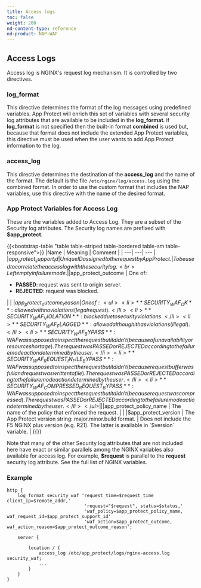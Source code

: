 ```yaml
---
title: Access logs
toc: false
weight: 200
nd-content-type: reference
nd-product: NAP-WAF
---
```


## Access Logs

Access log is NGINX's request log mechanism. It is controlled by two directives.

### log_format

This directive determines the format of the log messages using predefined variables. App Protect will enrich this set of variables with several security log attributes that are available to be included in the **log_format**.  If **log_format** is not specified then the built-in format **combined** is used but, because that format does not include the extended App Protect variables, this directive must be used when the user wants to add App Protect information to the log.

### access_log
This directive determines the destination of the **access_log** and the name of the format. The default is the file `/etc/nginx/log/access.log` using the combined format. In order to use the custom format that includes the NAP variables, use this directive with the name of the desired format.

### App Protect Variables for Access Log

These are the variables added to Access Log. They are a subset of the Security log attributes. The Security log names are prefixed with **$app_protect**.

{{<bootstrap-table "table table-striped table-bordered table-sm table-responsive">}}
|Name | Meaning | Comment |
| ---| ---| --- |
|$app_protect_support_id | Unique ID assigned to the request by App Protect. | To be used to correlate the access log with the security log.<br>       Left empty in failure mode. |
|$app_protect_outcome | One of:<ul><li>**PASSED**: request was sent to origin server.</li><li>**REJECTED**: request was blocked.</li></ul> |  |
|$app_protect_outcome_reason | One of:<ul><li>**SECURITY_WAF_OK**: allowed with no violations (legal request).</li><li>**SECURITY_WAF_VIOLATION**: blocked due to security violations.</li><li>**SECURITY_WAF_FLAGGED**: allowed although it has violations (illegal).</li><li>**SECURITY_WAF_BYPASS**: WAF was supposed to inspect the request but it didn't (because of unavailability or resource shortage). The request was PASSED or REJECTED according to the failure mode action determined by the user.</li><li>**SECURITY_WAF_REQUEST_IN_FILE_BYPASS**: WAF was supposed to inspect the request but it didn't (because request buffer was full and request was written to file). The request was PASSED or REJECTED according to the failure mode action determined by the user.</li><li>**SECURITY_WAF_COMPRESSED_REQUEST_BYPASS**: WAF was supposed to inspect the request but it didn't (because request was compressed). The request was PASSED or REJECTED according to the failure mode action determined by the user.</li></ul> |  |
|$app_protect_policy_name | The name of the policy that enforced the request. |  |
|$app_protect_version | The App Protect version string: major.minor.build format. | Does not include the F5 NGINX plus version (e.g. R21). The latter is available in `$version` variable. |
{{</bootstrap-table>}}


Note that many of the other Security log attributes that are not included here have exact or similar parallels among the NGINX variables also available for access log. For example, **$request** is parallel to the **request** security log attribute. See the full list of NGINX variables.

### Example

~~~nginx
http {
    log_format security_waf 'request_time=$request_time client_ip=$remote_addr,'
                             'request="$request", status=$status,'
                             'waf_policy=$app_protect_policy_name, waf_request_id=$app_protect_support_id'
                             'waf_action=$app_protect_outcome, waf_action_reason=$app_protect_outcome_reason';

    server {

        location / {
            access_log /etc/app_protect/logs/nginx-access.log security_waf;
            ...
        }
    }
}
~~~
